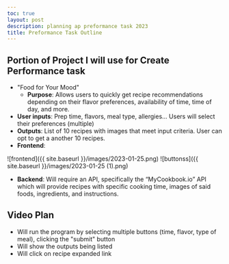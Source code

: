 ```yaml
---
toc: true
layout: post
description: planning ap preformance task 2023
title: Preformance Task Outline
---
```


## Portion of Project I will use for Create Performance task
- "Food for Your Mood"
    - **Purpose**: Allows users to quickly get recipe recommendations depending on their flavor preferences, availability of time, time of day, and more.
- **User inputs**: Prep time, flavors, meal type, allergies… Users will select their preferences (multiple)
- **Outputs**: List of 10 recipes with images that meet 
input criteria. User can opt to get a another 10 recipes.
- **Frontend**:

![frontend]({{ site.baseurl }}/images/2023-01-25.png)
![buttonss]({{ site.baseurl }}/images/2023-01-25 (1).png)

- **Backend**: Will require an API, specifically the “MyCookbook.io” API which will provide recipes with specific cooking time, images of said foods, ingredients, and instructions.


## Video Plan
- Will run the program by selecting multiple buttons (time, flavor, type of meal), clicking the "submit" button
- Will show the outputs being listed
- Will click on recipe expanded link
